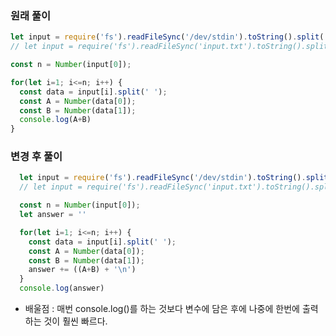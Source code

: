 ### 원래 풀이  

```javascript
let input = require('fs').readFileSync('/dev/stdin').toString().split('\n')
// let input = require('fs').readFileSync('input.txt').toString().split('\n')

const n = Number(input[0]);

for(let i=1; i<=n; i++) {
  const data = input[i].split(' ');
  const A = Number(data[0]);
  const B = Number(data[1]);
  console.log(A+B)
}
```


### 변경 후 풀이  

```javascript
  let input = require('fs').readFileSync('/dev/stdin').toString().split('\n')
  // let input = require('fs').readFileSync('input.txt').toString().split('\n')

  const n = Number(input[0]);
  let answer = ''

  for(let i=1; i<=n; i++) {
    const data = input[i].split(' ');
    const A = Number(data[0]);
    const B = Number(data[1]);
    answer += ((A+B) + '\n')
  }
  console.log(answer)
```

- 배울점 : 매번 console.log()를 하는 것보다 변수에 담은 후에 나중에 한번에 출력하는 것이 훨씬 빠르다.
